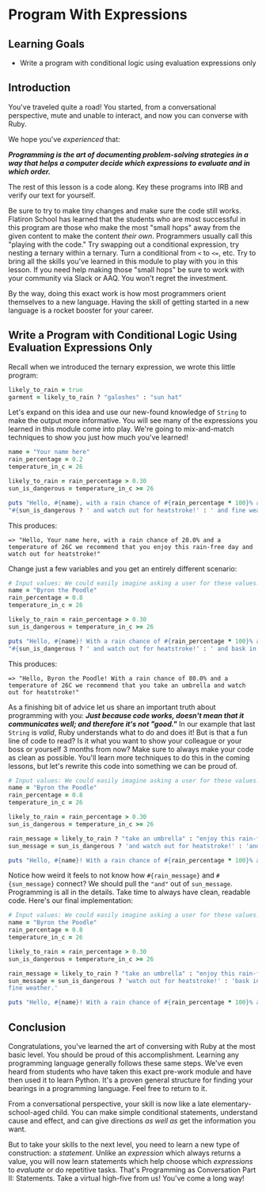 # Program With Expressions

## Learning Goals

* Write a program with conditional logic using evaluation expressions only

## Introduction

You've traveled quite a road! You started, from a conversational
perspective, mute and unable to interact, and now you can converse with Ruby.

We hope you've _experienced_ that:

***Programming is the art of documenting problem-solving strategies in a way that
helps a computer decide which expressions to evaluate and in which order.***

The rest of this lesson is a code along. Key these programs into IRB and verify
our text for yourself.

Be sure to try to make tiny changes and make sure the code still works.
Flatiron School has learned that the students who are most successful in this
program are those who make the most "small hops" away from the given content to
make the content *their own*. Programmers usually call this "playing with the
code." Try swapping out a conditional expression, try nesting a ternary within
a ternary. Turn a conditional from `<` to `<=`, etc. Try to bring all the
skills you've learned in this module to play with you in this lesson. If you
need help making those "small hops" be sure to work with your community via
Slack or AAQ.  You won't regret the investment.

By the way, doing this exact work is how most programmers orient themselves to
a new language. Having the skill of getting started in a new language is a
rocket booster for your career.

## Write a Program with Conditional Logic Using Evaluation Expressions Only

Recall when we introduced the ternary expression, we wrote this little program:

```ruby
likely_to_rain = true
garment = likely_to_rain ? "galoshes" : "sun hat"
```

Let's expand on this idea and use our new-found knowledge of `String` to make
the output more informative. You will see many of the expressions you learned
in this module come into play. We're going to mix-and-match techniques to show
you just how much you've learned!

```ruby
name = "Your name here"
rain_percentage = 0.2
temperature_in_c = 26

likely_to_rain = rain_percentage > 0.30
sun_is_dangerous = temperature_in_c >= 26

puts "Hello, #{name}, with a rain chance of #{rain_percentage * 100}% and a temperature of #{temperature_in_c}C we recommend that you " + (likely_to_rain ? "take an umbrella" : "enjoy this rain-free day") +
"#{sun_is_dangerous ? ' and watch out for heatstroke!' : ' and fine weather.'}"
```

This produces:

```text
=> "Hello, Your name here, with a rain chance of 20.0% and a temperature of 26C we recommend that you enjoy this rain-free day and watch out for heatstroke!"
```

Change just a few variables and you get an entirely different scenario:

```ruby
# Input values: We could easily imagine asking a user for these values.
name = "Byron the Poodle"
rain_percentage = 0.8
temperature_in_c = 26

likely_to_rain = rain_percentage > 0.30
sun_is_dangerous = temperature_in_c >= 26

puts "Hello, #{name}! With a rain chance of #{rain_percentage * 100}% and a temperature of #{temperature_in_c}C we recommend that you " + (likely_to_rain ? "take an umbrella" : "enjoy this rain-free day") +
"#{sun_is_dangerous ? ' and watch out for heatstroke!' : ' and bask in this fine weather.'}"
```

This produces:

```text
=> "Hello, Byron the Poodle! With a rain chance of 80.0% and a temperature of 26C we recommend that you take an umbrella and watch out for heatstroke!"
```

As a finishing bit of advice let us share an important truth about programming
with you: ***Just because code works, doesn't mean that it communicates well;
and therefore it's not "good."*** In our example that last `String` is _valid_,
Ruby understands what to do and does it! But is that a fun line of code to
read? Is it what you want to show your colleague or your boss or yourself 3
months from now? Make sure to always make your code as clean as possible.
You'll learn more techniques to do this in the coming lessons, but let's
rewrite this code into something we can be proud of.

```ruby
# Input values: We could easily imagine asking a user for these values.
name = "Byron the Poodle"
rain_percentage = 0.8
temperature_in_c = 26

likely_to_rain = rain_percentage > 0.30
sun_is_dangerous = temperature_in_c >= 26

rain_message = likely_to_rain ? "take an umbrella" : "enjoy this rain-free day"
sun_message = sun_is_dangerous ? 'and watch out for heatstroke!' : 'and bask in this fine weather.'

puts "Hello, #{name}! With a rain chance of #{rain_percentage * 100}% and a temperature of #{temperature_in_c}C we recommend that you #{rain_message} #{sun_message}"
```

Notice how weird it feels to not know how `#{rain_message}` and
`#{sun_message}` connect? We should pull the `"and"` out of `sun_message`.
Programming is all in the details. Take time to always have clean, readable
code. Here's our final implementation:

```ruby
# Input values: We could easily imagine asking a user for these values.
name = "Byron the Poodle"
rain_percentage = 0.8
temperature_in_c = 26

likely_to_rain = rain_percentage > 0.30
sun_is_dangerous = temperature_in_c >= 26

rain_message = likely_to_rain ? "take an umbrella" : "enjoy this rain-free day"
sun_message = sun_is_dangerous ? 'watch out for heatstroke!' : 'bask in this
fine weather.'

puts "Hello, #{name}! With a rain chance of #{rain_percentage * 100}% and a temperature of #{temperature_in_c}C we recommend that you #{rain_message} and #{sun_message}"
```

## Conclusion

Congratulations, you've learned the art of conversing with Ruby at the most
basic level. You should be proud of this accomplishment. Learning any
programming language generally follows these same steps. We've even heard from
students who have taken this exact pre-work module and have then used it to
learn Python. It's a proven general structure for finding your bearings in a
programming language. Feel free to return to it.

From a conversational perspective, your skill is now like a late
elementary-school-aged child.  You can make simple conditional statements,
understand cause and effect, and can give directions _as well as_ get the
information you want.

But to take your skills to the next level, you need to learn a new type of
construction: a _statement_. Unlike an _expression_ which always returns a
value, you will now learn statements which help choose which _expressions_ to
_evaluate_ or do repetitive tasks. That's Programming as Conversation Part II:
Statements. Take a virtual high-five from us! You've come a long way!

